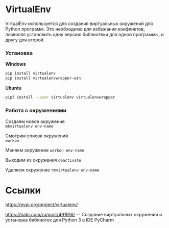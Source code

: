 # VirtualEnv

VirtualEnv используется для создания виртуальных окружений для Python программ. Это необходимо для избежания конфликтов, позволяя установить одну версию библиотеки для одной программы, и другу для второй.

### Установка

**Windows**
```bash
pip install virtualenv
pip install virtualenvwrapper-win
```


**Ubuntu**
```bash
pip3 install --user virtualenv virtualenvwrapper
```

### Работа с окружениями

Создаем новое окружение\
`mkvirtualenv env-name` 	

Смотрим список окружений\
`workon` 	

Меняем окружение
`workon env-name` 

Выходим из окружения
`deactivate` 	

Удаляем окружение
`rmvirtualenv env-name` 	



# Ссылки
https://pypi.org/project/virtualenv/

https://habr.com/ru/post/491916/ -- Создание виртуальных окружений и установка библиотек для Python 3 в IDE PyCharm
